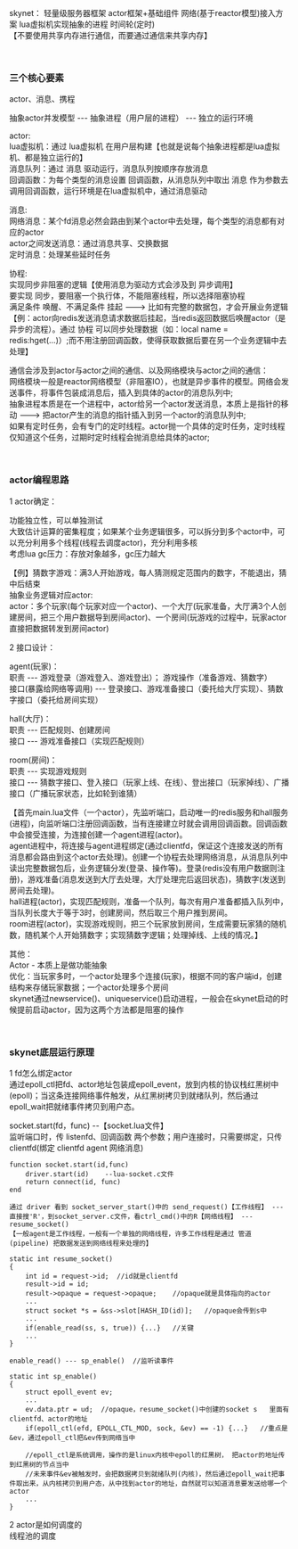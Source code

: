 skynet：   轻量级服务器框架    actor框架+基础组件 网络(基于reactor模型)接入方案  lua虚拟机实现抽象的进程   时间轮(定时)  <br>
【不要使用共享内存进行通信，而要通过通信来共享内存】     <br>

<br/>

### 三个核心要素
actor、消息、携程    <br>

抽象actor并发模型 --- 抽象进程（用户层的进程） --- 独立的运行环境     <br>

actor:      <br>
lua虚拟机：通过 lua虚拟机 在用户层构建【也就是说每个抽象进程都是lua虚拟机、都是独立运行的】     <br>
消息队列：通过 消息 驱动运行，消息队列按顺序存放消息              <br>
回调函数：为每个类型的消息设置 回调函数，从消息队列中取出 消息 作为参数去 调用回调函数，运行环境是在lua虚拟机中，通过消息驱动  <br>


消息:    <br>
网络消息：某个fd消息必然会路由到某个actor中去处理，每个类型的消息都有对应的actor    <br>
actor之间发送消息：通过消息共享、交换数据   <br>
定时消息：处理某些延时任务      <br>



协程:       <br>
实现同步非阻塞的逻辑【使用消息为驱动方式会涉及到 异步调用】   <br>
要实现 同步，要阻塞一个执行体，不能阻塞线程，所以选择阻塞协程   <br>
满足条件 唤醒、不满足条件 挂起  ---> 比如有完整的数据包，才会开展业务逻辑  <br>
【例：actor向redis发送消息请求数据后挂起，当redis返回数据后唤醒actor（是异步的流程）。通过 协程 可以同步处理数据（如：local name = redis:hget(...)）;而不用注册回调函数，使得获取数据后要在另一个业务逻辑中去处理】   <br>
            


通信会涉及到actor与actor之间的通信、以及网络模块与actor之间的通信：   <br>
网络模块一般是reactor网络模型（非阻塞IO），也就是异步事件的模型。网络会发送事件，将事件包装成消息后，插入到具体的actor的消息队列中;   <br>
抽象进程本质是在一个进程中，actor给另一个actor发送消息，本质上是指针的移动 ---> 把actor产生的消息的指针插入到另一个actor的消息队列中;    <br>
如果有定时任务，会有专门的定时线程。actor抛一个具体的定时任务，定时线程仅知道这个任务，过期时定时线程会抛消息给具体的actor;   <br>


<br/>


### actor编程思路

1 actor确定：   <br>

功能独立性，可以单独测试    <br>
大致估计运算的密集程度；如果某个业务逻辑很多，可以拆分到多个actor中，可以充分利用多个线程(线程去调度actor)，充分利用多核    <br>
考虑lua gc压力：存放对象越多，gc压力越大   <br>

【例】猜数字游戏：满3人开始游戏，每人猜测规定范围内的数字，不能退出，猜中后结束    <br>
抽象业务逻辑对应actor:   <br>
actor：多个玩家(每个玩家对应一个actor)、一个大厅(玩家准备，大厅满3个人创建房间，把三个用户数据导到房间actor)、一个房间(玩游戏的过程中，玩家actor直接把数据转发到房间actor)   <br>


2 接口设计：    <br>

agent(玩家)：     <br>
职责  ---  游戏登录（游戏登入、游戏登出）；  游戏操作（准备游戏、猜数字）  <br>
接口(暴露给网络等调用)  ---  登录接口、游戏准备接口（委托给大厅实现）、猜数字接口（委托给房间实现）    <br>

hall(大厅)：      <br>
职责  ---  匹配规则、创建房间    <br>
接口  ---  游戏准备接口（实现匹配规则）   <br>

room(房间)：      <br>
职责  ---  实现游戏规则   <br>
接口  ---  猜数字接口、登入接口（玩家上线、在线）、登出接口（玩家掉线）、广播接口（广播玩家状态，比如轮到谁猜）   <br>


【首先main.lua文件（一个actor），先监听端口，启动唯一的redis服务和hall服务(进程)，向监听端口注册回调函数，当有连接建立时就会调用回调函数。回调函数中会接受连接，为连接创建一个agent进程(actor)。    <br>
agent进程中，将连接与agent进程绑定(通过clientfd，保证这个连接发送的所有消息都会路由到这个actor去处理)。创建一个协程去处理网络消息，从消息队列中读出完整数据包后，业务逻辑分发(登录、操作等)。登录(redis没有用户数据则注册)，游戏准备(消息发送到大厅去处理，大厅处理完后返回状态)，猜数字(发送到房间去处理)。    <br>
hall进程(actor)，实现匹配规则，准备一个队列，每次有用户准备都插入队列中，当队列长度大于等于3时，创建房间，然后取三个用户推到房间。   <br>
room进程(actor)，实现游戏规则，把三个玩家放到房间，生成需要玩家猜的随机数，随机某个人开始猜数字；实现猜数字逻辑；处理掉线、上线的情况。】   <br>


其他：   <br>
Actor - 本质上是做功能抽象  <br>
优化：当玩家多时，一个actor处理多个连接(玩家)，根据不同的客户端id，创建结构来存储玩家数据；一个actor处理多个房间    <br>
skynet通过newservice()、uniqueservice()启动进程，一般会在skynet启动的时候提前启动actor，因为这两个方法都是阻塞的操作   <br>


<br/>


### skynet底层运行原理

1 fd怎么绑定actor    <br>
通过epoll_ctl把fd、actor地址包装成epoll_event，放到内核的协议栈红黑树中(epoll)；当这条连接网络事件触发，从红黑树拷贝到就绪队列，然后通过epoll_wait把就绪事件拷贝到用户态。     <br>

socket.start(fd，func) --【socket.lua文件】   <br>
监听端口时，传 listenfd、回调函数 两个参数；用户连接时，只需要绑定，只传clientfd(绑定 clientfd agent 网络消息)   <br>

```
function socket.start(id,func)
    driver.start(id)    --lua-socket.c文件
    return connect(id, func)
end

通过 driver 看到 socket_server_start()中的 send_request()【工作线程】 --- 直接搜'R'，到socket_server.c文件，看ctrl_cmd()中的R【网络线程】 --- resume_socket()
【一般agent是工作线程，一般有一个单独的网络线程，许多工作线程是通过 管道(pipeline) 把数据发送到网络线程来处理的】

static int resume_socket()
{
    int id = request->id;  //id就是clientfd
    result->id = id;
    result->opaque = request->opaque;    //opaque就是具体指向的actor
    ...
    struct socket *s = &ss->slot[HASH_ID(id)];   //opaque会传到s中
    ...
    if(enable_read(ss, s, true)) {...}   //关键
    ...
}

enable_read() --- sp_enable()  //监听读事件

static int sp_enable()
{
    struct epoll_event ev;
    ...
    ev.data.ptr = ud;  //opaque，resume_socket()中创建的socket s   里面有clientfd、actor的地址
    if(epoll_ctl(efd, EPOLL_CTL_MOD, sock, &ev) == -1) {...}   //重点是&ev，通过epoll_ctl把&ev传到网络当中

    //epoll_ctl是系统调用，操作的是linux内核中epoll的红黑树， 把actor的地址传到红黑树的节点当中
    //未来事件&ev被触发时，会把数据拷贝到就绪队列(内核)，然后通过epoll_wait把事件取出来，从内核拷贝到用户态，从中找到actor的地址，自然就可以知道消息要发送给哪一个actor
    ...
}

```


2 actor是如何调度的    <br>
线程池的调度  <br>


